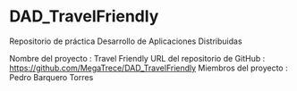 # DAD_TravelFriendly
Repositorio de práctica Desarrollo de Aplicaciones Distribuidas

Nombre del proyecto : Travel Friendly
URL del repositorio de GitHub :  https://github.com/MegaTrece/DAD_TravelFriendly
Miembros del proyecto : Pedro Barquero Torres